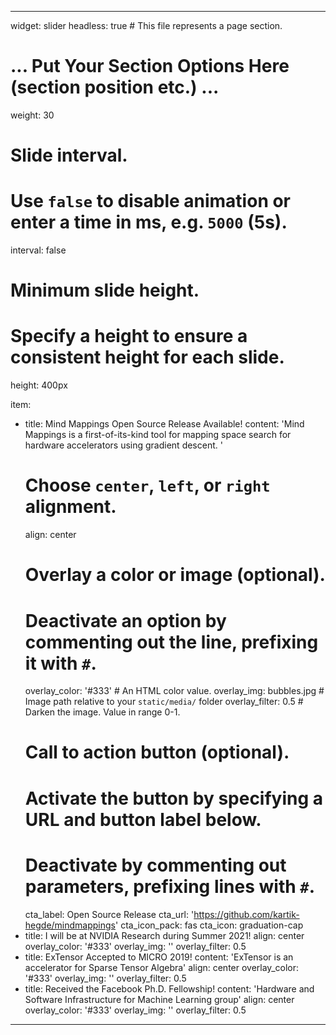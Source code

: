 ---

widget: slider
headless: true  # This file represents a page section.

# ... Put Your Section Options Here (section position etc.) ...
weight: 30

# Slide interval.
# Use `false` to disable animation or enter a time in ms, e.g. `5000` (5s).
interval: false

# Minimum slide height.
# Specify a height to ensure a consistent height for each slide.
height: 400px


item:
  - title: Mind Mappings Open Source Release Available!
    content: 'Mind Mappings is a first-of-its-kind tool for mapping space search for hardware accelerators using gradient descent. '
    # Choose `center`, `left`, or `right` alignment.
    align: center
    # Overlay a color or image (optional).
    #   Deactivate an option by commenting out the line, prefixing it with `#`.
    overlay_color: '#333'  # An HTML color value.
    overlay_img: bubbles.jpg  # Image path relative to your `static/media/` folder
    overlay_filter: 0.5  # Darken the image. Value in range 0-1.
    # Call to action button (optional).
    #   Activate the button by specifying a URL and button label below.
    #   Deactivate by commenting out parameters, prefixing lines with `#`.
    cta_label: Open Source Release
    cta_url: 'https://github.com/kartik-hegde/mindmappings'
    cta_icon_pack: fas
    cta_icon: graduation-cap
  - title: I will be at NVIDIA Research during Summer 2021!
    align: center
    overlay_color: '#333'
    overlay_img: ''
    overlay_filter: 0.5
  - title: ExTensor Accepted to MICRO 2019!
    content: 'ExTensor is an accelerator for Sparse Tensor Algebra'
    align: center
    overlay_color: '#333'
    overlay_img: ''
    overlay_filter: 0.5
  - title: Received the Facebook Ph.D. Fellowship!
    content: 'Hardware and Software Infrastructure for Machine Learning group'
    align: center
    overlay_color: '#333'
    overlay_img: ''
    overlay_filter: 0.5

---